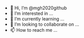 - 👋 Hi, I’m @mgh2020github
- 👀 I’m interested in ...
- 🌱 I’m currently learning ...
- 💞️ I’m looking to collaborate on ...
- 📫 How to reach me ...

<!---
mgh2020github/mgh2020github is a ✨ special ✨ repository because its `README.md` (this file) appears on your GitHub profile.
You can click the Preview link to take a look at your changes.
--->
